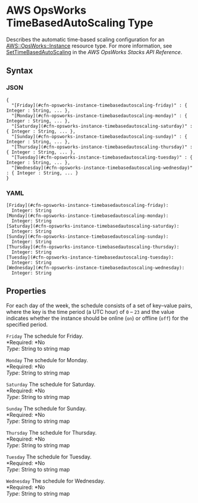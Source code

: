 # AWS OpsWorks TimeBasedAutoScaling Type<a name="aws-properties-opsworks-instance-timebasedautoscaling"></a>

Describes the automatic time\-based scaling configuration for an [AWS::OpsWorks::Instance](aws-resource-opsworks-instance.md) resource type\. For more information, see [SetTimeBasedAutoScaling](http://docs.aws.amazon.com/opsworks/latest/APIReference/API_SetTimeBasedAutoScaling.html) in the *AWS OpsWorks Stacks API Reference*\.

## Syntax<a name="w3ab2c21c14e1433b5"></a>

### JSON<a name="aws-properties-opsworks-instance-timebasedautoscaling-syntax.json"></a>

```
{
  "[Friday](#cfn-opsworks-instance-timebasedautoscaling-friday)" : { Integer : String, ... },
  "[Monday](#cfn-opsworks-instance-timebasedautoscaling-monday)" : { Integer : String, ... },
  "[Saturday](#cfn-opsworks-instance-timebasedautoscaling-saturday)" : { Integer : String, ... },
  "[Sunday](#cfn-opsworks-instance-timebasedautoscaling-sunday)" : { Integer : String, ... },
  "[Thursday](#cfn-opsworks-instance-timebasedautoscaling-thursday)" : { Integer : String, ... },
  "[Tuesday](#cfn-opsworks-instance-timebasedautoscaling-tuesday)" : { Integer : String, ... },
  "[Wednesday](#cfn-opsworks-instance-timebasedautoscaling-wednesday)" : { Integer : String, ... }
}
```

### YAML<a name="aws-properties-opsworks-instance-timebasedautoscaling-syntax.yaml"></a>

```
[Friday](#cfn-opsworks-instance-timebasedautoscaling-friday):
  Integer: String
[Monday](#cfn-opsworks-instance-timebasedautoscaling-monday):
  Integer: String
[Saturday](#cfn-opsworks-instance-timebasedautoscaling-saturday):
  Integer: String
[Sunday](#cfn-opsworks-instance-timebasedautoscaling-sunday):
  Integer: String
[Thursday](#cfn-opsworks-instance-timebasedautoscaling-thursday):
  Integer: String
[Tuesday](#cfn-opsworks-instance-timebasedautoscaling-tuesday):
  Integer: String
[Wednesday](#cfn-opsworks-instance-timebasedautoscaling-wednesday):
  Integer: String
```

## Properties<a name="w3ab2c21c14e1433b7"></a>

For each day of the week, the schedule consists of a set of key–value pairs, where the key is the time period \(a UTC hour\) of `0` – `23` and the value indicates whether the instance should be online \(`on`\) or offline \(`off`\) for the specified period\.

`Friday`  <a name="cfn-opsworks-instance-timebasedautoscaling-friday"></a>
The schedule for Friday\.  
*Required: *No  
*Type*: String to string map

`Monday`  <a name="cfn-opsworks-instance-timebasedautoscaling-monday"></a>
The schedule for Monday\.  
*Required: *No  
*Type*: String to string map

`Saturday`  <a name="cfn-opsworks-instance-timebasedautoscaling-saturday"></a>
The schedule for Saturday\.  
*Required: *No  
*Type*: String to string map

`Sunday`  <a name="cfn-opsworks-instance-timebasedautoscaling-sunday"></a>
The schedule for Sunday\.  
*Required: *No  
*Type*: String to string map

`Thursday`  <a name="cfn-opsworks-instance-timebasedautoscaling-thursday"></a>
The schedule for Thursday\.  
*Required: *No  
*Type*: String to string map

`Tuesday`  <a name="cfn-opsworks-instance-timebasedautoscaling-tuesday"></a>
The schedule for Tuesday\.  
*Required: *No  
*Type*: String to string map

`Wednesday`  <a name="cfn-opsworks-instance-timebasedautoscaling-wednesday"></a>
The schedule for Wednesday\.  
*Required: *No  
*Type*: String to string map
